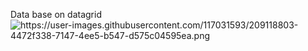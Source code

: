 Data base on datagrid
<img src = "https://user-images.githubusercontent.com/117031593/209118766-44b8fc0b-29e6-4478-be5e-cc62856340d3.png" alt = "https://user-images.githubusercontent.com/117031593/209118803-4472f338-7147-4ee5-b547-d575c04595ea.png">
